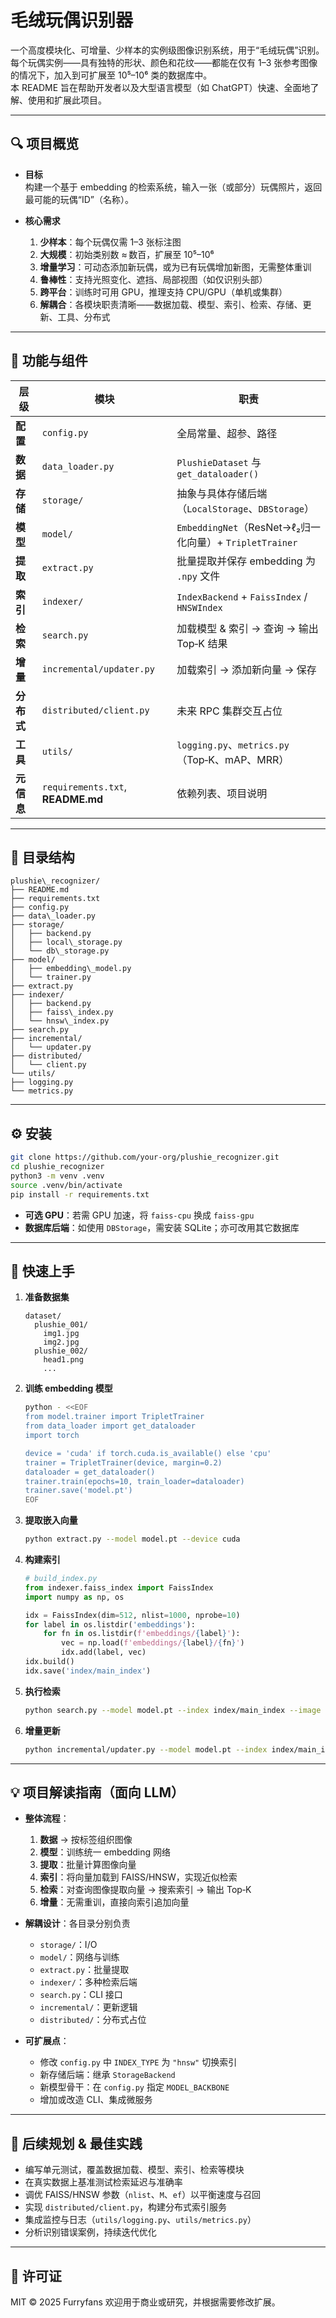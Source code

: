 # 毛绒玩偶识别器

一个高度模块化、可增量、少样本的实例级图像识别系统，用于“毛绒玩偶”识别。  
每个玩偶实例——具有独特的形状、颜色和花纹——都能在仅有 1–3 张参考图像的情况下，加入到可扩展至 10⁵–10⁶ 类的数据库中。  
本 README 旨在帮助开发者以及大型语言模型（如 ChatGPT）快速、全面地了解、使用和扩展此项目。

---

## 🔍 项目概览

- **目标**  
  构建一个基于 embedding 的检索系统，输入一张（或部分）玩偶照片，返回最可能的玩偶“ID”（名称）。

- **核心需求**  
  1. **少样本**：每个玩偶仅需 1–3 张标注图  
  2. **大规模**：初始类别数 ≈ 数百，扩展至 10⁵–10⁶  
  3. **增量学习**：可动态添加新玩偶，或为已有玩偶增加新图，无需整体重训  
  4. **鲁棒性**：支持光照变化、遮挡、局部视图（如仅识别头部）  
  5. **跨平台**：训练时可用 GPU，推理支持 CPU/GPU（单机或集群）  
  6. **解耦合**：各模块职责清晰——数据加载、模型、索引、检索、存储、更新、工具、分布式

---

## 🚀 功能与组件

| 层级         | 模块                          | 职责                                          |
| ------------ | ----------------------------- | --------------------------------------------- |
| **配置**     | `config.py`                   | 全局常量、超参、路径                          |
| **数据**     | `data_loader.py`              | `PlushieDataset` 与 `get_dataloader()`       |
| **存储**     | `storage/`                    | 抽象与具体存储后端（`LocalStorage`、`DBStorage`） |
| **模型**     | `model/`                      | `EmbeddingNet`（ResNet→ℓ₂归一化向量）+ `TripletTrainer` |
| **提取**     | `extract.py`                  | 批量提取并保存 embedding 为 `.npy` 文件        |
| **索引**     | `indexer/`                    | `IndexBackend` + `FaissIndex` / `HNSWIndex`  |
| **检索**     | `search.py`                   | 加载模型 & 索引 → 查询 → 输出 Top‑K 结果      |
| **增量**     | `incremental/updater.py`      | 加载索引 → 添加新向量 → 保存                  |
| **分布式**   | `distributed/client.py`       | 未来 RPC 集群交互占位                         |
| **工具**     | `utils/`                      | `logging.py`、`metrics.py`（Top‑K、mAP、MRR）  |
| **元信息**   | `requirements.txt`, **README.md** | 依赖列表、项目说明                          |

---

## 📂 目录结构

```
plushie\_recognizer/
├── README.md
├── requirements.txt
├── config.py
├── data\_loader.py
├── storage/
│   ├── backend.py
│   ├── local\_storage.py
│   └── db\_storage.py
├── model/
│   ├── embedding\_model.py
│   └── trainer.py
├── extract.py
├── indexer/
│   ├── backend.py
│   ├── faiss\_index.py
│   └── hnsw\_index.py
├── search.py
├── incremental/
│   └── updater.py
├── distributed/
│   └── client.py
└── utils/
├── logging.py
└── metrics.py
````

---

## ⚙️ 安装

```bash
git clone https://github.com/your-org/plushie_recognizer.git
cd plushie_recognizer
python3 -m venv .venv
source .venv/bin/activate
pip install -r requirements.txt
````

* **可选 GPU**：若需 GPU 加速，将 `faiss-cpu` 换成 `faiss-gpu`
* **数据库后端**：如使用 `DBStorage`，需安装 SQLite；亦可改用其它数据库

---

## 🎯 快速上手

1. **准备数据集**

   ```
   dataset/
     plushie_001/
       img1.jpg
       img2.jpg
     plushie_002/
       head1.png
       ...
   ```

2. **训练 embedding 模型**

   ```bash
   python - <<EOF
   from model.trainer import TripletTrainer
   from data_loader import get_dataloader
   import torch

   device = 'cuda' if torch.cuda.is_available() else 'cpu'
   trainer = TripletTrainer(device, margin=0.2)
   dataloader = get_dataloader()
   trainer.train(epochs=10, train_loader=dataloader)
   trainer.save('model.pt')
   EOF
   ```

3. **提取嵌入向量**

   ```bash
   python extract.py --model model.pt --device cuda
   ```

4. **构建索引**

   ```python
   # build_index.py
   from indexer.faiss_index import FaissIndex
   import numpy as np, os

   idx = FaissIndex(dim=512, nlist=1000, nprobe=10)
   for label in os.listdir('embeddings'):
       for fn in os.listdir(f'embeddings/{label}'):
           vec = np.load(f'embeddings/{label}/{fn}')
           idx.add(label, vec)
   idx.build()
   idx.save('index/main_index')
   ```

5. **执行检索**

   ```bash
   python search.py --model model.pt --index index/main_index --image query.jpg --k 5
   ```

6. **增量更新**

   ```bash
   python incremental/updater.py --model model.pt --index index/main_index --new_data new_samples/ --device cpu
   ```

---

## 💡 项目解读指南（面向 LLM）

* **整体流程**：

  1. **数据** → 按标签组织图像
  2. **模型**：训练统一 embedding 网络
  3. **提取**：批量计算图像向量
  4. **索引**：将向量加载到 FAISS/HNSW，实现近似检索
  5. **检索**：对查询图像提取向量 → 搜索索引 → 输出 Top‑K
  6. **增量**：无需重训，直接向索引追加向量

* **解耦设计**：各目录分别负责

  * `storage/`：I/O
  * `model/`：网络与训练
  * `extract.py`：批量提取
  * `indexer/`：多种检索后端
  * `search.py`：CLI 接口
  * `incremental/`：更新逻辑
  * `distributed/`：分布式占位

* **可扩展点**：

  * 修改 `config.py` 中 `INDEX_TYPE` 为 `"hnsw"` 切换索引
  * 新存储后端：继承 `StorageBackend`
  * 新模型骨干：在 `config.py` 指定 `MODEL_BACKBONE`
  * 增加或改造 CLI、集成微服务

---

## 🔄 后续规划 & 最佳实践

* 编写单元测试，覆盖数据加载、模型、索引、检索等模块
* 在真实数据上基准测试检索延迟与准确率
* 调优 FAISS/HNSW 参数（`nlist`、`M`、`ef`）以平衡速度与召回
* 实现 `distributed/client.py`，构建分布式索引服务
* 集成监控与日志（`utils/logging.py`、`utils/metrics.py`）
* 分析识别错误案例，持续迭代优化

---

## 📄 许可证

MIT © 2025 Furryfans
欢迎用于商业或研究，并根据需要修改扩展。
